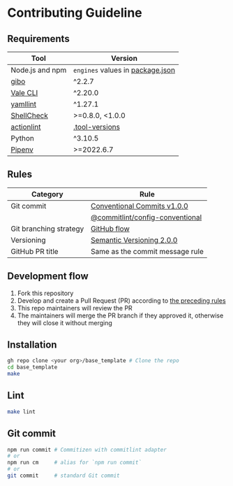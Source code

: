 <!-- vale Microsoft.Headings = NO -->
# Contributing Guideline
<!-- vale Microsoft.Headings = YES -->

## Requirements

| Tool                                                        | Version                                          |
| ----------------------------------------------------------- | ------------------------------------------------ |
| Node.js and npm                                             | `engines` values in [package.json](package.json) |
| [gibo](https://github.com/simonwhitaker/gibo#readme)        | ^2.2.7                                           |
| [Vale CLI](https://vale.sh/)                                | ^2.20.0                                          |
| [yamllint](https://yamllint.readthedocs.io/)                | ^1.27.1                                          |
| [ShellCheck](https://github.com/koalaman/shellcheck#readme) | >=0.8.0, <1.0.0                                  |
| [actionlint](https://github.com/rhysd/actionlint#readme)    | [.tool-versions](.tool-versions)                 |
| Python                                                      | ^3.10.5                                          |
| [Pipenv](https://pipenv.pypa.io/)                           | >=2022.6.7                                       |

## Rules

| Category               | Rule                                                                                                                                       |
| ---------------------- | ------------------------------------------------------------------------------------------------------------------------------------------ |
| Git commit             | [Conventional Commits v1.0.0](https://www.conventionalcommits.org/en/v1.0.0/)                                                              |
|                        | [@commitlint/config-conventional](https://github.com/conventional-changelog/commitlint/tree/master/@commitlint/config-conventional#readme) |
| Git branching strategy | [GitHub flow](https://docs.github.com/en/get-started/quickstart/github-flow)                                                               |
| Versioning             | [Semantic Versioning 2.0.0](https://semver.org/spec/v2.0.0.html)                                                                           |
| GitHub PR title        | Same as the commit message rule                                                                                                            |

## Development flow

1. Fork this repository
2. Develop and create a Pull Request (PR) according to [the preceding rules](#rules)
3. This repo maintainers will review the PR
4. The maintainers will merge the PR branch if they approved it, otherwise they will close it without merging

## Installation

```sh
gh repo clone <your org>/base_template # Clone the repo
cd base_template
make
```

## Lint

```sh
make lint
```

## Git commit

```sh
npm run commit # Commitizen with commitlint adapter
# or
npm run cm     # alias for `npm run commit`
# or
git commit     # standard Git commit
```
